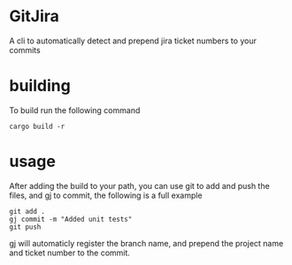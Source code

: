 # GitJira
A cli to automatically detect and prepend jira ticket numbers to your commits
# building
To build run the following command
```
cargo build -r 
```

# usage
After adding the build to your path, you can use git to add and push the files, and gj to commit, the following is a full example
```
git add .
gj commit -m "Added unit tests"
git push
``` 
gj will automaticly register the branch name, and prepend the project name and ticket number to the commit.
